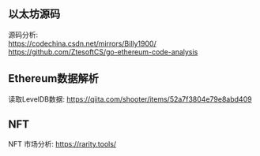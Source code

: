 ## 以太坊源码  
源码分析:  
https://codechina.csdn.net/mirrors/Billy1900/    
https://github.com/ZtesoftCS/go-ethereum-code-analysis    


## Ethereum数据解析  
读取LevelDB数据:  https://qiita.com/shooter/items/52a7f3804e79e8abd409   


## NFT  
NFT 市场分析:  https://rarity.tools/  